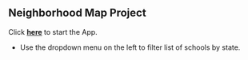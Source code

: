 ## Neighborhood Map Project

Click **[here](https://stanleytsao.github.io/Map-Project/)** to start the App.

* Use the dropdown menu on the left to filter list of schools by state.
